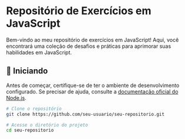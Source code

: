 # Repositório de Exercícios em JavaScript

Bem-vindo ao meu repositório de exercícios em JavaScript! Aqui, você encontrará uma coleção de desafios e práticas para aprimorar suas habilidades em JavaScript.

## 🚀 Iniciando

Antes de começar, certifique-se de ter o ambiente de desenvolvimento configurado. Se precisar de ajuda, consulte a [documentação oficial do Node.js](https://nodejs.org/).

```bash
# Clone o repositório
git clone https://github.com/seu-usuario/seu-repositorio.git

# Acesse o diretório do projeto
cd seu-repositorio
